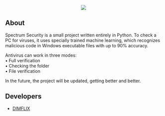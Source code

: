 <p align="center">
      <img src="https://i.ibb.co/VCpbKjp/Nl-Pcf-EAG-Rq-N6-Ss-T-0-TNIt1-ZVezq-Ihs7n4-IEfbo9-JNOn-Gkhz-V-N8h9tb-H7-Tvp-Q0.jpg">
</p>


## About

Spectrum Security is a small project written entirely in Python.
To check a PC for viruses, it uses specially trained machine learning, which recognizes malicious code in Windows executable files with up to 90% accuracy.

Antivirus can work in three modes:<br>
• Full verification<br>
• Checking the folder<br>
• File verification<br>

In the future, the project will be updated, getting better and better.



## Developers

- [DIMFLIX](https://github.com/DIMFLIX-OFFICIAL)

